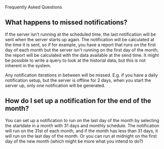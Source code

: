 Frequently Asked Questions


## What happens to missed notifications?
If the server isn't running at the scheduled time, the last notification will be sent when the server starts up again. The notification will be calculated at the time it is sent, so if for example, you have a report that runs on the first day of each month but the server isn't running on the first day of the month, the report will be calculated with the data available at the send time.
It might be possible to write a query to look at the historial data, but this is not inherent in the system.

Any notification iterations in between will be missed. E.g. if you have a daily notification setup, but the server is offline for 2 days, when you start the server up, only one notification will be generated.

## How do I set up a notification for the end of the month?
You can set up a notification to run on the last day of the month by selecting the startdate in a month with 31 days and monthly schedule. The notification will run on the 31st of each month, and if the month has less than 31 days, it will run on the last day of the month.
Or you can run at midnight on the first day of the new month (which might be more what you intend to do?)
